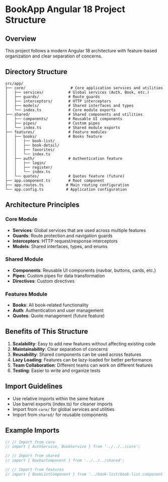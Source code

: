 # BookApp Angular 18 Project Structure

## Overview
This project follows a modern Angular 18 architecture with feature-based organization and clear separation of concerns.

## Directory Structure

```
src/app/
├── core/                    # Core application services and utilities
│   ├── services/           # Global services (Auth, Book, etc.)
│   ├── guards/             # Route guards
│   ├── interceptors/       # HTTP interceptors
│   ├── models/             # Shared interfaces and types
│   └── index.ts            # Core module exports
├── shared/                 # Shared components and utilities
│   ├── components/         # Reusable UI components
│   ├── pipes/              # Custom pipes
│   └── index.ts            # Shared module exports
├── features/               # Feature modules
│   ├── books/              # Books feature
│   │   ├── book-list/
│   │   ├── book-detail/
│   │   ├── favorites/
│   │   └── index.ts
│   ├── auth/               # Authentication feature
│   │   ├── login/
│   │   ├── register/
│   │   └── index.ts
│   └── quotes/             # Quotes feature (future)
├── app.component.ts        # Root component
├── app.routes.ts          # Main routing configuration
└── app.config.ts          # Application configuration
```

## Architecture Principles

### Core Module
- **Services**: Global services that are used across multiple features
- **Guards**: Route protection and navigation guards
- **Interceptors**: HTTP request/response interceptors
- **Models**: Shared interfaces, types, and enums

### Shared Module
- **Components**: Reusable UI components (navbar, buttons, cards, etc.)
- **Pipes**: Custom pipes for data transformation
- **Directives**: Custom directives

### Features Module
- **Books**: All book-related functionality
- **Auth**: Authentication and user management
- **Quotes**: Quote management (future feature)

## Benefits of This Structure

1. **Scalability**: Easy to add new features without affecting existing code
2. **Maintainability**: Clear separation of concerns
3. **Reusability**: Shared components can be used across features
4. **Lazy Loading**: Features can be lazy-loaded for better performance
5. **Team Collaboration**: Different teams can work on different features
6. **Testing**: Easier to write and organize tests

## Import Guidelines

- Use relative imports within the same feature
- Use barrel exports (index.ts) for cleaner imports
- Import from `core/` for global services and utilities
- Import from `shared/` for reusable components

## Example Imports

```typescript
// // Import from core
// import { AuthService, BookService } from '../../../core';

// // Import from shared
// import { NavbarComponent } from '../../../shared';

// // Import from features
// import { BookListComponent } from '../book-list/book-list.component';
``` 